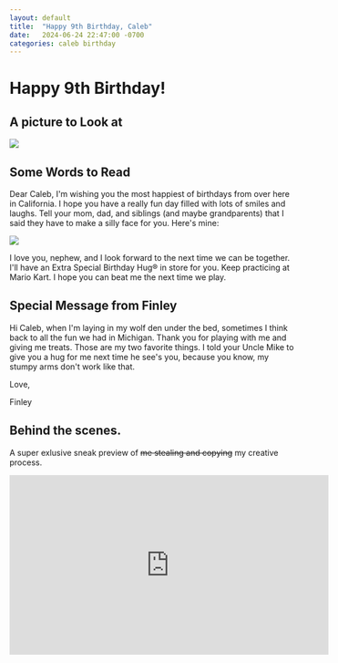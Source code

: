 ```yaml
---
layout: default
title:  "Happy 9th Birthday, Caleb"
date:   2024-06-24 22:47:00 -0700
categories: caleb birthday
---
```


# Happy 9th Birthday!

## A picture to Look at



![](https://lh3.googleusercontent.com/pw/AP1GczPU0ftYFx3I4udtIdlOgqdM7gX4otBn9AUPLIQPg0szZweJvTYETcnY5nQd6mSoeW3yJb5PtTJcvQnZRQQccaeKOSW6DvtOj87v0DyY_D94iZADcdVjqeNO_8xYCbQOmb8hjTyCRBkOUUY3S39gENcBlLR851gASxRrTa0D6PIe_G88qOtQmase8mUx8ME0-cA1eyO4pDvqUaHICCtBu-aRio4sM46ROuvKAQ6t-lkVKAlLiioYx6ECkabJDUrJ7Haiw_OldsuGuuM_SGIKUo7je63kaxVKfmW5u4z4KUbpjxH6kgZ8kU_3qpAzDN2hoJHFtIRD5UrwwyisicXTKUVSkFFy0G8wNgV-FwKarelw35NvEaO9SHpSaZMsGj5wz_WY8lIE7L60L-DUQGmlsl1B5mS1Ca2tF-ikkdW2PTu761Tz8VRgkQCIflPqzMxr-AZGor81odNfB4g_NuOtrEJV-coPpaLaw8Mo-RL4BhEToLPPxPODuQv0_4BE3aKS94yqOJQAf8NQPrsBdU79tPNzUTjEdhCURuhrhg3Fx_sdKbvUgJ-x-q7Mv3XNDrth0CgSHHbmkQcM5OqaIYlvNf2_A0mnp9BEYrXl-bOVyQTcxsXAq3YnqetKv5CJw5cKZixjM2JjaUFbdteRzPYey8qFJjX4p3bbUk1OGSeRPKPxR9lovpFZiQdJn2ysr2wdwf2M8gPIUE6VYSyCfHTB982ahYoi9CaXI62M6g_cPoRnyHmmXY8pzwnxHu_IN_7fFGnM3ALxmNJHcZNIkZoH8IrMd2OlJkRfBHL7QCwqBf2boks64IlJgdEWxCJ4QNQwCdk3VJeBQLm5zRZcDX41kJEhNYfxOybgJlUFFGDBmQ2ymYDAHsBDXsEVDGtTFcS1jiRC-fB0jo0f8njq9Cm2C8yV1bsT=w1291-h968-s-no-gm?authuser=0)



## Some Words to Read

Dear Caleb, I'm wishing you the most happiest of birthdays from over here in California.  I hope you have a really fun day filled with lots of smiles and laughs.  Tell your mom, dad, and siblings (and maybe grandparents) that I said they have to make a silly face for you.  Here's mine:

![](https://lh3.googleusercontent.com/pw/AP1GczOx0ImbhWh5TZY9GcZaQikXic_TtP-dXdo86nFnUGW-SKfB81tC_hNEB1A0ovAtCLzvS_3xGmzAeKzIxIBX8XvUyUokWlfVenqoFGFChFOTSvRL6SbkmhXMDMbC-c-lz_VR0QL0J19vnRZnndQvYF2XKwYgYJt9E7i96ACL9E3RS64lII1rEhWTYpYCMbpg2VONqjjb0rwbIQvlO-9dm3N64bUI4Ct-rB2ie2_hzO-t2iPCMw_Q8klSi3E9hRw_LLIqKqmh6jjFUUsuAf3LRpuBn5glIu864OG2IfYATmVtYBIJd7GqOYHsC0X1h-kPppdvZT5O7K9QnEMXUnawfPVHfK6ndMA1Vsq7c7f-c5i_nwhFgk2HG4iiWQf8RTCCEMEnmxLEJmCPj5iVvG-b-32m0F7BBNn8GYNcGxWXqmiVy6UicaGm5QwDCiwDtV_RGNWCqgm39HYxf5V4V-1fp4Whh7zUs4YMP7ivRw47QhooldUO5aVn45wiiWdNJsuHRsB9j08FHIIPgja1bFQU-DrOnO_GWChYdxB-0OaE02GgBE073f7CC4vpLiLZ-at187lvZeMCqVTmXhu4xEw5Jud50VZsmKNoXo8fbDHUtfTA2kyk6EHFntCnfL8g7g96mgFKtWtZsD6OaK66zDCuKAXSCN9nDzE1DYeSNYo2MXexpLPuHTzpZFD7MZEfRq2v2RVCqXz2pJcxnmU8795u1gCmfnOJLuJv1RIbWzp635Hb1vTYRwKiJkEG-IOVuHWkS4DmKcmsfDK2DqR2NpftHueO-skT-wi0D5RetSo9LLPrNE3Y4WvnUIktR-feyoVie0RWmc1MQOcIlFv4ZEn4gDlcFVDlSKLv1XdMMOcVW_KhBxFnk6hlpUe9C2IWFw59qwRQA8FyTJ1p5zNDgwc4XricBF0=w968-h968-s-no-gm?authuser=0)



I love you, nephew, and I look forward to the next time we can be together.  I'll have an Extra Special Birthday Hug® in store for you.  Keep practicing at Mario Kart.  I hope you can beat me the next time we play.

## Special Message from Finley

Hi Caleb, when I'm laying in my wolf den under the bed, sometimes I think back to all the fun we had in Michigan.  Thank you for playing with me and giving me treats.  Those are my two favorite things.  I told your Uncle Mike to give you a hug for me next time he see's you, because you know, my stumpy arms don't work like that.

Love,

Finley



## Behind the scenes.

A super exlusive sneak preview of ~~me stealing and copying~~ my creative process.

<iframe width="560" height="315" src="https://www.youtube.com/embed/HLHAleONrEI?si=QbeF-cTORAkoYRhV" title="YouTube video player" frameborder="0" allow="accelerometer; autoplay; clipboard-write; encrypted-media; gyroscope; picture-in-picture; web-share" referrerpolicy="strict-origin-when-cross-origin" allowfullscreen></iframe>
